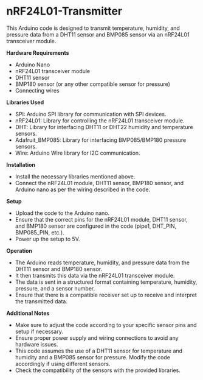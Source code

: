 # nRF24L01-Transmitter
This Arduino code is designed to transmit temperature, humidity, and pressure data from a DHT11 sensor and BMP085 sensor via an nRF24L01 transceiver module.

**Hardware Requirements**
- Arduino Nano
- nRF24L01 transceiver module
- DHT11 sensor
- BMP180 sensor (or any other compatible sensor for pressure)
- Connecting wires
  
**Libraries Used**
- SPI: Arduino SPI library for communication with SPI devices.
- nRF24L01: Library for controlling the nRF24L01 transceiver module.
- DHT: Library for interfacing DHT11 or DHT22 humidity and temperature sensors.
- Adafruit_BMP085: Library for interfacing BMP085/BMP180 pressure sensors.
- Wire: Arduino Wire library for I2C communication.

**Installation**
- Install the necessary libraries mentioned above.
- Connect the nRF24L01 module, DHT11 sensor, BMP180 sensor, and Arduino nano as per the wiring described in the code.

**Setup**
- Upload the code to the Arduino nano.
- Ensure that the correct pins for the nRF24L01 module, DHT11 sensor, and BMP180 sensor are configured in the code (pipe1, DHT_PIN, BMP085_PIN, etc.).
- Power up the setup to 5V.

**Operation**
- The Arduino reads temperature, humidity, and pressure data from the DHT11 sensor and BMP180 sensor.
- It then transmits this data via the nRF24L01 transceiver module.
- The data is sent in a structured format containing temperature, humidity, pressure, and a sensor number.
- Ensure that there is a compatible receiver set up to receive and interpret the transmitted data.

**Additional Notes**
- Make sure to adjust the code according to your specific sensor pins and setup if necessary.
- Ensure proper power supply and wiring connections to avoid any hardware issues.
- This code assumes the use of a DHT11 sensor for temperature and humidity and a BMP085 sensor for pressure. Modify the code accordingly if using different sensors.
- Check the compatibility of the sensors with the provided libraries.
